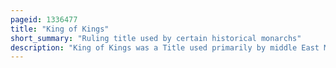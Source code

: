 ```yaml
---
pageid: 1336477
title: "King of Kings"
short_summary: "Ruling title used by certain historical monarchs"
description: "King of Kings was a Title used primarily by middle East Monarchs. Although most commonly associated with Iran particularly the Achaemenid and sasanian empires the Title was originally introduced by the king Tukulti-Ninurta I during the middle assyrian Empire and was subsequently used in a Number of different Kingdoms and."
---
```

